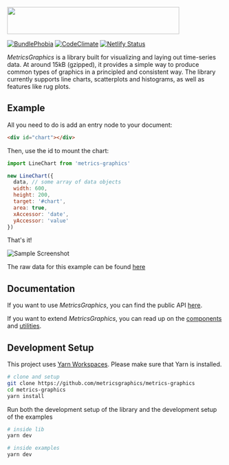 <a href="http://metricsgraphicsjs.org/"><img src="http://metricsgraphicsjs.org/images/logo.svg" hspace="0" vspace="0" width="400" height="63"></a>

[![BundlePhobia](https://badgen.net/bundlephobia/minzip/mg2)](https://bundlephobia.com/result?p=mg2) [![CodeClimate](https://api.codeclimate.com/v1/badges/dc22d28ce4d8bece4504/maintainability)](https://codeclimate.com/github/jens-ox/metrics-graphics/maintainability) [![Netlify Status](https://api.netlify.com/api/v1/badges/797ef16b-da9e-461f-851b-e50ddfd905ab/deploy-status)](https://app.netlify.com/sites/affectionate-benz-6e3cf9/deploys)

*MetricsGraphics* is a library built for visualizing and laying out time-series data. At around 15kB (gzipped), it provides a simple way to produce common types of graphics in a principled and consistent way. The library currently supports line charts, scatterplots and histograms, as well as features like rug plots.

## Example

All you need to do is add an entry node to your document:

```html
<div id="chart"></div>
```

Then, use the id to mount the chart:

```js
import LineChart from 'metrics-graphics'

new LineChart({
  data, // some array of data objects
  width: 600,
  height: 200,
  target: '#chart',
  area: true,
  xAccessor: 'date',
  yAccessor: 'value'
})
```

That's it!

![Sample Screenshot](.img/screenshot.png)

The raw data for this example can be found [here](examples/src/assets/data/ufoSightings.js)

## Documentation

If you want to use *MetricsGraphics*, you can find the public API [here](lib/docs/API.md).

If you want to extend *MetricsGraphics*, you can read up on the [components](lib/docs/Components.md) and [utilities](lib/docs/Utility.md).

## Development Setup

This project uses [Yarn Workspaces](https://classic.yarnpkg.com/lang/en/docs/workspaces/). Please make sure that Yarn is installed.

```bash
# clone and setup
git clone https://github.com/metricsgraphics/metrics-graphics
cd metrics-graphics
yarn install
```

Run both the development setup of the library and the development setup of the examples

```bash
# inside lib
yarn dev

# inside examples
yarn dev
```
